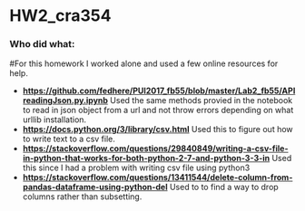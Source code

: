 # HW2_cra354 #

### Who did what: ###

#For this homework I worked alone and used a few online resources for help.

 * **https://github.com/fedhere/PUI2017_fb55/blob/master/Lab2_fb55/APIreadingJson.py.ipynb**
 Used the same methods provied in the notebook to read in json object from a url and not throw errors depending on what urllib installation.
 * **https://docs.python.org/3/library/csv.html**
 Used this to figure out how to write text to a csv file.
 * **https://stackoverflow.com/questions/29840849/writing-a-csv-file-in-python-that-works-for-both-python-2-7-and-python-3-3-in**
 Used this since I had a problem with writing csv file using python3
 * **https://stackoverflow.com/questions/13411544/delete-column-from-pandas-dataframe-using-python-del**
 Used to to find a way to drop columns rather than subsetting.
 


